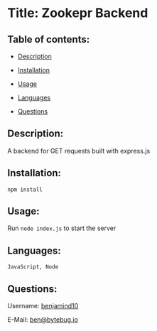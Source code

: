 
  # Title: Zookepr Backend 

  ## Table of contents:
  * [ Description ](#about)
  * [ Installation ](#installation)
  * [ Usage ](#usage)
  * [ Languages ](#languages)
  
  
  
  * [ Questions ](#questions)
  
  <a name="about"></a>
  ## Description:
  A backend for GET requests built with express.js

  <a name="installation"></a>
  ## Installation:
    npm install

  <a name="usage"></a>
  ## Usage:
  Run `node index.js` to start the server 

  
  
  <a name="languages"></a>
  ## Languages: 
    JavaScript, Node
    

  
  
  
  
  

  <a name="questions"></a>
  ## Questions:
  Username: <a href=https://github.com/benjamind10>benjamind10</a>

  E-Mail: ben@bytebug.io


  
